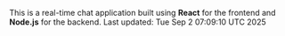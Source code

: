 This is a real-time chat application built using **React** for the frontend and **Node.js** for the backend.
Last updated: Tue Sep  2 07:09:10 UTC 2025
